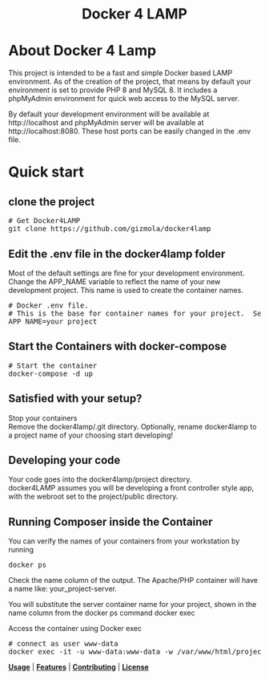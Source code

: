 <p align="center">
    <h1 align="center">Docker 4 LAMP</h1>
</p>

# About Docker 4 Lamp
This project is intended to be a fast and simple Docker based LAMP environment.  As of the creation of the project, that means by default your environment is set to provide PHP 8 and MySQL 8.  It includes a phpMyAdmin environment for quick web access to the MySQL server.

By default your development environment will be available at http://localhost and phpMyAdmin server will be available at http://localhost:8080.  These host ports can be easily changed in the .env file.

# Quick start

## clone the project
<div class="highlight highlight-source-shell"><pre># Get Docker4LAMP
git clone https://github.com/gizmola/docker4lamp
</pre></div>

## Edit the .env file in the docker4lamp folder
Most of the default settings are fine for your development environment. Change the APP_NAME variable to reflect the name of your new development project.  This name is used to create the container names.
<div class="highlight highlight-source-shell"><pre>
# Docker .env file.
# This is the base for container names for your project.  Set it to something meaningful to avoid conflicts with multiple Docker networks  
APP_NAME=your_project
</pre></div>

## Start the Containers with docker-compose
<div class="highlight highlight-source-shell"><pre># Start the container
docker-compose -d up
</pre></div>

## Satisfied with your setup?
 Stop your containers  
 Remove the docker4lamp/.git directory.
 Optionally, rename docker4lamp to a project name of your choosing
 start developing! 

## Developing your code
Your code goes into the docker4lamp/project directory.  
docker4LAMP assumes you will be developing a front controller style app, with the webroot set to the project/public directory.

## Running Composer inside the Container
You can verify the names of your containers from your workstation by running
<div class="highlight highlight-source-shell"><pre>
docker ps
</pre></div>
Check the name column of the output.  The Apache/PHP container will have a name like:  your_project-server.

You will substitute the server container name for your project, shown in the name column from the docker ps command
docker exec

Access the container using Docker exec
<div class="highlight highlight-source-shell"><pre># connect as user www-data
docker exec -it -u www-data:www-data -w /var/www/html/project your_project-server /bin/bash
</pre></div>


**[Usage](#usage)** |
**[Features](#feature-overview)** |
**[Contributing](#contributing-)** |
**[License](#license)**